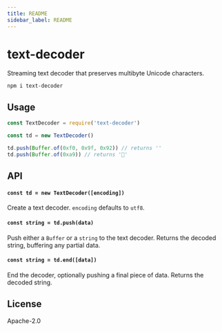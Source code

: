 ```yaml
---
title: README
sidebar_label: README
---
```

# text-decoder

Streaming text decoder that preserves multibyte Unicode characters.

```
npm i text-decoder
```

## Usage

``` js
const TextDecoder = require('text-decoder')

const td = new TextDecoder()

td.push(Buffer.of(0xf0, 0x9f, 0x92)) // returns ''
td.push(Buffer.of(0xa9)) // returns '💩'
```

## API

#### `const td = new TextDecoder([encoding])`

Create a text decoder. `encoding` defaults to `utf8`.

#### `const string = td.push(data)`

Push either a `Buffer` or a `string` to the text decoder. Returns the decoded string, buffering any partial data.

#### `const string = td.end([data])`

End the decoder, optionally pushing a final piece of data. Returns the decoded string.

## License

Apache-2.0

